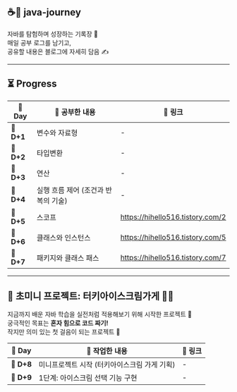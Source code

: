 ## ☕🚀 java-journey

자바를 탐험하며 성장하는 기록장 🐾  
매일 공부 로그를 남기고,  
공유할 내용은 블로그에 자세히 담음 ✍️

---

## ⏳ Progress

| 📅 Day     | 📖 공부한 내용             | 🔗 링크                            |
|------------|-----------------------|----------------------------------|
| 🐣 **D+1** | 변수와 자료형               | -                                |
| 🐣 **D+2** | 타입변환                  | -                                |
| 🐣 **D+3** | 연산                    | -                                |
| 🐣 **D+4** | 실행 흐름 제어 (조건과 반복의 기술) | -                                |
| 🐣 **D+5** | 스코프                   | https://hihello516.tistory.com/2 |
| 🐣 **D+6** | 클래스와 인스턴스             | https://hihello516.tistory.com/5 |
| 🐣 **D+7** | 패키지와 클래스 패스           | https://hihello516.tistory.com/7                               |

---
## 🐤 초미니 프로젝트: 터키아이스크림가게 🎩🍦

지금까지 배운 자바 학습을 실전처럼 적용해보기 위해 시작한 프로젝트 🙌  
궁극적인 목표는 **혼자 힘으로 코드 짜기!**  
작지만 의미 있는 첫 걸음이 되는 프로젝트 💪

| 📅 Day     | 📖 작업한 내용                           | 🔗 링크 |
|------------|-------------------------------------|--------|
| 🐤 **D+8** | 미니프로젝트 시작 (터키아이스크림 가게 기획)  | -      |
| 🐤 **D+9** | 1단계: 아이스크림 선택 기능 구현   | -      |
